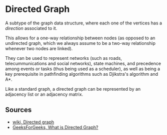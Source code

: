 # Directed Graph

A subtype of the graph data structure, where each one of the vertices has a *direction* associated to it.

This allows for a one-way relationship between nodes (as opposed to an undirected graph, which we always assume to be a two-way relationship whenever two nodes are linked).

They can be used to represent networks (such as roads, telecummunications and social networks), state machines, and precedence among events or tasks (thus being used as a scheduler), as well as being a key prerequisite in pathfinding algorithms such as Djikstra's algorithm and A*.

Like a standard graph, a directed graph can be represented by an adjacency list or an adjacency matrix.

## Sources

- [wiki, Directed graph](https://en.wikipedia.org/wiki/Directed_graph)
- [GeeksForGeeks, What is Directed Graph?](https://www.geeksforgeeks.org/what-is-directed-graph-directed-graph-meaning/)
